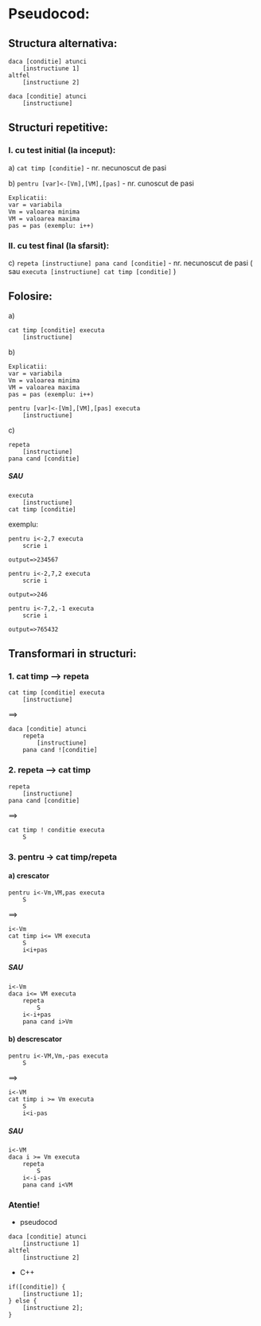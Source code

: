# Pseudocod:
## Structura alternativa:
```
daca [conditie] atunci
    [instructiune 1]
altfel
    [instructiune 2]
```
```
daca [conditie] atunci
    [instructiune]
```
## Structuri repetitive:
### I. cu test initial (la inceput):
a) `cat timp [conditie]` - nr. necunoscut de pasi

b) `pentru [var]<-[Vm],[VM],[pas]` - nr. cunoscut de pasi
```
Explicatii:
var = variabila
Vm = valoarea minima
VM = valoarea maxima
pas = pas (exemplu: i++)
```

### II. cu test final (la sfarsit):
c) `repeta [instructiune] pana cand [conditie]` - nr. necunoscut de pasi ( sau `executa [instructiune] cat timp [conditie]` )

## Folosire:
a)
```
cat timp [conditie] executa
    [instructiune]
```
b)
```
Explicatii:
var = variabila
Vm = valoarea minima
VM = valoarea maxima
pas = pas (exemplu: i++)
```
```
pentru [var]<-[Vm],[VM],[pas] executa
    [instructiune]
```
c)
```
repeta
    [instructiune]
pana cand [conditie]
```
##### SAU
```
executa
    [instructiune]
cat timp [conditie]
```
exemplu:
```
pentru i<-2,7 executa
    scrie i

output=>234567
```
```
pentru i<-2,7,2 executa
    scrie i

output=>246
```
```
pentru i<-7,2,-1 executa
    scrie i

output=>765432
```
##  Transformari in structuri:
###  1. cat timp --> repeta
```
cat timp [conditie] executa
    [instructiune]
```
==>
```
daca [conditie] atunci
    repeta
        [instructiune]
    pana cand ![conditie]
```
### 2. repeta --> cat timp
```
repeta
    [instructiune]
pana cand [conditie]
```
==>
```
cat timp ! conditie executa
    S
```
### 3. pentru -> cat timp/repeta
#### a) crescator
```
pentru i<-Vm,VM,pas executa
    S
```
==>
```
i<-Vm
cat timp i<= VM executa
    S
    i<i+pas
```
##### SAU
```
i<-Vm
daca i<= VM executa
    repeta 
        S
    i<-i+pas
    pana cand i>Vm
```
#### b) descrescator
```
pentru i<-VM,Vm,-pas executa
    S
```
==>
```
i<-VM
cat timp i >= Vm executa
    S
    i<i-pas
```
##### SAU
```
i<-VM
daca i >= Vm executa
    repeta 
        S
    i<-i-pas
    pana cand i<VM
```
### Atentie!
- pseudocod
```
daca [conditie] atunci
    [instructiune 1]
altfel
    [instructiune 2]
```
- C++
```
if([conditie]) {
    [instructiune 1];
} else {
    [instructiune 2];
}
```
